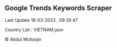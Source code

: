

## Google Trends Keywords Scraper 
 
Last Update 18-03-2023 , 09:35:47

Country List :
VIETNAM.json



© Abdul Muttaqin 
